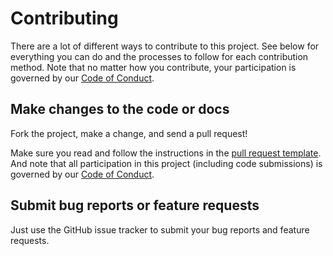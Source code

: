 <!--
MIT License

Copyright (c) 2022 Marketing Pipeline

Permission is hereby granted, free of charge, to any person obtaining a copy
of this software and associated documentation files (the "Software"), to deal
in the Software without restriction, including without limitation the rights
to use, copy, modify, merge, publish, distribute, sublicense, and/or sell
copies of the Software, and to permit persons to whom the Software is
furnished to do so, subject to the following conditions:

The above copyright notice and this permission notice shall be included in all
copies or substantial portions of the Software.

THE SOFTWARE IS PROVIDED "AS IS", WITHOUT WARRANTY OF ANY KIND, EXPRESS OR
IMPLIED, INCLUDING BUT NOT LIMITED TO THE WARRANTIES OF MERCHANTABILITY,
FITNESS FOR A PARTICULAR PURPOSE AND NONINFRINGEMENT. IN NO EVENT SHALL THE
AUTHORS OR COPYRIGHT HOLDERS BE LIABLE FOR ANY CLAIM, DAMAGES OR OTHER
LIABILITY, WHETHER IN AN ACTION OF CONTRACT, TORT OR OTHERWISE, ARISING FROM,
OUT OF OR IN CONNECTION WITH THE SOFTWARE OR THE USE OR OTHER DEALINGS IN THE
SOFTWARE.
-->

# Contributing

There are a lot of different ways to contribute to this project. See below for
everything you can do and the processes to follow for each contribution method.
Note that no matter how you contribute, your participation is governed by our
[Code of Conduct](CODE_OF_CONDUCT.md).

## Make changes to the code or docs

Fork the project, make a change, and send a pull request!

Make sure you read and follow the instructions in the [pull request template](.github/pull_request_template.md). And
note
that all participation in this project (including code submissions) is
governed by our [Code of Conduct](CODE_OF_CONDUCT.md).

## Submit bug reports or feature requests

Just use the GitHub issue tracker to submit your bug reports and feature
requests. 